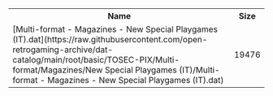 <table>
<tr><th>Name</th><th>Size</th></tr>
<tr><td>
[Multi-format - Magazines - New Special Playgames (IT).dat](https://raw.githubusercontent.com/open-retrogaming-archive/dat-catalog/main/root/basic/TOSEC-PIX/Multi-format/Magazines/New Special Playgames (IT)/Multi-format - Magazines - New Special Playgames (IT).dat)
</td><td>19476</td></tr>
</table>
